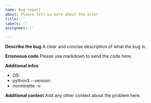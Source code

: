 ```yaml
---
name: Bug report
about: Please tell us more about the error
title: ''
labels: ''
assignees: ''

---
```


**Describe the bug**
A clear and concise description of what the bug is.

**Erroneous code**
Please use markdown to send the code here.


**Additional infos**
 - OS:
 - python3 --version:
 - norminette -v:

**Additional context**
Add any other context about the problem here.
